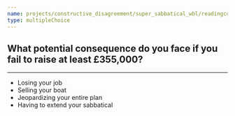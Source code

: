 ```yaml
---
name: projects/constructive_disagreement/super_sabbatical_wbl/readingcomp_scientist_4.md
type: multipleChoice
---
```


## What potential consequence do you face if you fail to raise at least £355,000?

---

- Losing your job
- Selling your boat
- Jeopardizing your entire plan
- Having to extend your sabbatical